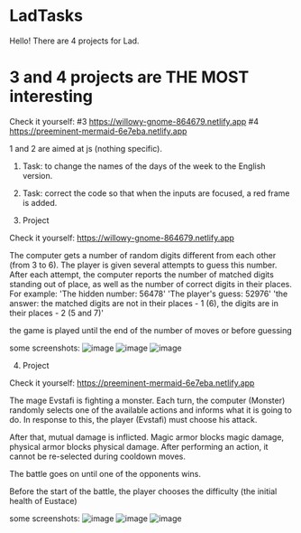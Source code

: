 # LadTasks

Hello!
There are 4 projects for Lad.

# 3 and 4 projects are THE MOST interesting
Check it yourself:
#3    https://willowy-gnome-864679.netlify.app
#4    https://preeminent-mermaid-6e7eba.netlify.app


1 and 2 are aimed at js (nothing specific).

1. Task: to change the names of the days of the week to the English version.
2. Task: correct the code so that when the inputs are focused, a red frame is added.

3. Project 

Check it yourself:  https://willowy-gnome-864679.netlify.app

The computer gets a number of random digits different from each other (from 3 to 6). The player is given several attempts to guess this number.
After each attempt, the computer reports the number of matched digits standing out of place, as well as the number of correct digits in their places.
For example:
'The hidden number: 56478'
'The player's guess: 52976'
'the answer: the matched digits are not in their places - 1 (6), the digits are in their places - 2 (5 and 7)'

the game is played until the end of the number of moves or before guessing

some screenshots:
![image](https://user-images.githubusercontent.com/92570785/185114402-e12cabbb-22c5-40cc-9468-fd32034b43bf.png)
![image](https://user-images.githubusercontent.com/92570785/185114361-13c52448-adb5-4c41-b6ae-25bfa36c293c.png)
![image](https://user-images.githubusercontent.com/92570785/185114447-f02b00e4-6cdc-48eb-9059-472c2c4dec60.png)


4. Project

Check it yourself: https://preeminent-mermaid-6e7eba.netlify.app

The mage Evstafi is fighting a monster.
Each turn, the computer (Monster) randomly selects one of the available actions and informs what it is going to do. 
In response to this, the player (Evstafi) must choose his attack.

After that, mutual damage is inflicted. 
Magic armor blocks magic damage, physical armor blocks physical damage.
After performing an action, it cannot be re-selected during cooldown moves.

The battle goes on until one of the opponents wins.

Before the start of the battle, the player chooses the difficulty (the initial health of Eustace)

some screenshots:
![image](https://user-images.githubusercontent.com/92570785/185115836-00477f53-4783-4572-b42b-d79dcb316cc6.png)
![image](https://user-images.githubusercontent.com/92570785/185115870-5439877d-601e-4b52-93bc-731c6c5f7619.png)
![image](https://user-images.githubusercontent.com/92570785/185115920-dfda5c56-6260-4a11-bcd1-1f052de44ee7.png)
 
